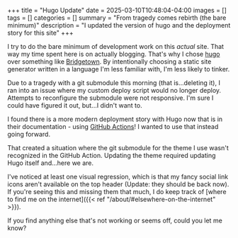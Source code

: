 +++
title = "Hugo Update"
date = 2025-03-10T10:48:04-04:00
images = []
tags = []
categories = []
summary = "From tragedy comes rebirth (the bare minimum)"
description = "I updated the version of hugo and the deployment story for this site"
+++

I try to do the bare minimum of development work on this *actual* site. That way my time spent here is on actually blogging. That's why I chose [hugo](https://gohugo.io/) over something like [Bridgetown](https://www.bridgetownrb.com/). By intentionally choosing a static site generator written in a language I'm less familiar with, I'm less likely to tinker.

Due to a tragedy with a git submodule this morning (that is...deleting it), I ran into an issue where my custom deploy script would no longer deploy. Attempts to reconfigure the submodule were not responsive. I'm sure I could have figured it out, but...I didn't want to.

I found there is a more modern deployment story with Hugo now that is in their documentation - using [GitHub Actions](https://gohugo.io/host-and-deploy/host-on-github-pages/)! I wanted to use that instead going forward.

That created a situation where the git submodule for the theme I use wasn't recognized in the GitHub Action. Updating the theme required updating Hugo itself and...here we are.

I've noticed at least one visual regression, which is that my fancy social link icons aren't available on the top header (Update: they should be back now). If you're seeing this and missing them that much, I do keep track of [where to find me on the internet]({{< ref "/about/#elsewhere-on-the-internet" >}}).

If you find anything else that's not working or seems off, could you let me know?
